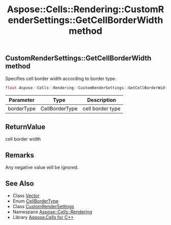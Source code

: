 ﻿---
title: Aspose::Cells::Rendering::CustomRenderSettings::GetCellBorderWidth method
linktitle: GetCellBorderWidth
second_title: Aspose.Cells for C++ API Reference
description: 'Aspose::Cells::Rendering::CustomRenderSettings::GetCellBorderWidth method. Specifies cell border width according to border type in C++.'
type: docs
weight: 600
url: /cpp/aspose.cells.rendering/customrendersettings/getcellborderwidth/
---
## CustomRenderSettings::GetCellBorderWidth method


Specifies cell border width according to border type.

```cpp
float Aspose::Cells::Rendering::CustomRenderSettings::GetCellBorderWidth(CellBorderType borderType)
```


| Parameter | Type | Description |
| --- | --- | --- |
| borderType | CellBorderType | cell border type |

## ReturnValue

cell border width
## Remarks



Any negative value will be ignored.
## See Also

* Class [Vector](../../../aspose.cells/vector/)
* Enum [CellBorderType](../../../aspose.cells/cellbordertype/)
* Class [CustomRenderSettings](../)
* Namespace [Aspose::Cells::Rendering](../../)
* Library [Aspose.Cells for C++](../../../)
